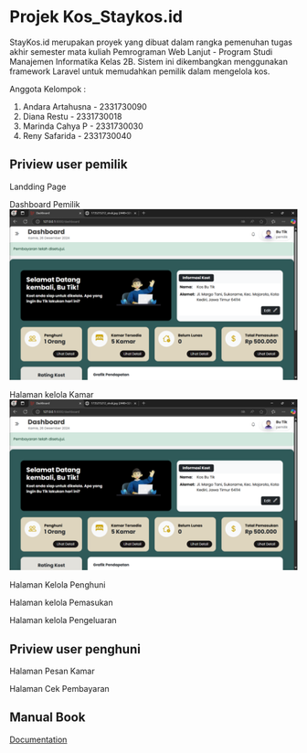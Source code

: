 # Projek Kos_Staykos.id
StayKos.id merupakan proyek yang dibuat dalam rangka pemenuhan tugas akhir semester mata kuliah Pemrograman Web Lanjut - Program Studi Manajemen Informatika Kelas 2B. Sistem ini dikembangkan menggunakan framework Laravel untuk memudahkan pemilik dalam mengelola kos.

Anggota Kelompok :

1.	Andara Artahusna - 2331730090 
2.	Diana Restu - 2331730018 
3.	Marinda Cahya P - 2331730030 
4.	Reny Safarida - 2331730040


## Priview user pemilik

Landding Page

Dashboard Pemilik
![App Screenshot](Snipaste_2024-12-26_19-24-11.png)

Halaman kelola Kamar
![App Screenshot](Snipaste_2024-12-26_19-24-11.png)

Halaman Kelola Penghuni

Halaman kelola Pemasukan

Halaman kelola Pengeluaran

## Priview user penghuni

Halaman Pesan Kamar

Halaman Cek Pembayaran


## Manual Book

[Documentation](https://linkmanualbook)




